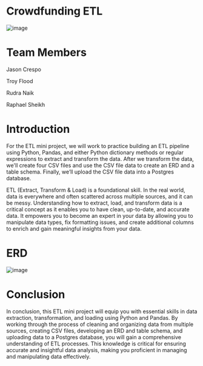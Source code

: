 # Crowdfunding ETL
![image](https://github.com/user-attachments/assets/516111a5-5ab8-4be1-b1c8-dbb1cd14e8c4)

# Team Members
Jason Crespo

Troy Flood

Rudra Naik

Raphael Sheikh

# Introduction
For the ETL mini project, we will work to practice building an ETL pipeline using Python, Pandas, and either Python dictionary methods or regular expressions to extract and transform the data. After we transform the data, we'll create four CSV files and use the CSV file data to create an ERD and a table schema. Finally, we’ll upload the CSV file data into a Postgres database.

ETL (Extract, Transform & Load) is a foundational skill. In the real world, data is everywhere and often scattered across multiple sources, and it can be messy. Understanding how to extract, load, and transform data is a critical concept as it enables you to have clean, up-to-date, and accurate data. It empowers you to become an expert in your data by allowing you to manipulate data types, fix formatting issues, and create additional columns to enrich and gain meaningful insights from your data.

# ERD
![image](https://github.com/user-attachments/assets/85c9f0d4-7989-47a5-a53d-31960c023556)

# Conclusion
In conclusion, this ETL mini project will equip you with essential skills in data extraction, transformation, and loading using Python and Pandas. By working through the process of cleaning and organizing data from multiple sources, creating CSV files, developing an ERD and table schema, and uploading data to a Postgres database, you will gain a comprehensive understanding of ETL processes. This knowledge is critical for ensuring accurate and insightful data analysis, making you proficient in managing and manipulating data effectively.
